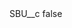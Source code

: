 <?xml version="1.0" encoding="UTF-8"?>
<CustomMetadata xmlns="http://soap.sforce.com/2006/04/metadata">
    <label>SBU__c</label>
    <protected>false</protected>
</CustomMetadata>
